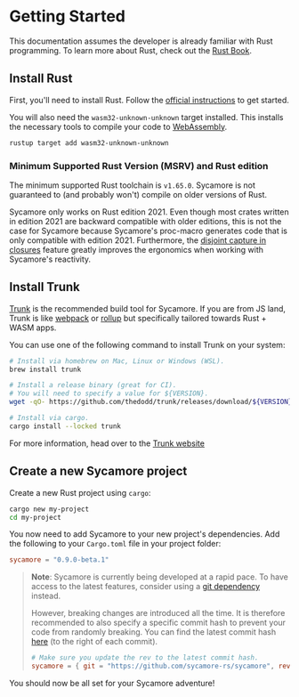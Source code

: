 # Getting Started

This documentation assumes the developer is already familiar with Rust programming. To learn more
about Rust, check out the [Rust Book](https://doc.rust-lang.org/stable/book/).

## Install Rust

First, you'll need to install Rust. Follow the
[official instructions](https://www.rust-lang.org/tools/install) to get started.

You will also need the `wasm32-unknown-unknown` target installed. This installs the necessary tools
to compile your code to [WebAssembly](https://webassembly.org).

```bash
rustup target add wasm32-unknown-unknown
```

### Minimum Supported Rust Version (MSRV) and Rust edition

The minimum supported Rust toolchain is `v1.65.0`. Sycamore is not guaranteed to (and probably
won't) compile on older versions of Rust.

Sycamore only works on Rust edition 2021. Even though most crates written in edition 2021 are
backward compatible with older editions, this is not the case for Sycamore because Sycamore's
proc-macro generates code that is only compatible with edition 2021. Furthermore, the
[disjoint capture in closures](https://blog.rust-lang.org/2021/10/21/Rust-1.56.0.html#disjoint-capture-in-closures)
feature greatly improves the ergonomics when working with Sycamore's reactivity.

## Install Trunk

[Trunk](https://trunkrs.dev) is the recommended build tool for Sycamore. If you are from JS land,
Trunk is like [webpack](https://webpack.js.org/) or [rollup](https://rollupjs.org/) but specifically
tailored towards Rust + WASM apps.

You can use one of the following command to install Trunk on your system:

```bash
# Install via homebrew on Mac, Linux or Windows (WSL).
brew install trunk

# Install a release binary (great for CI).
# You will need to specify a value for ${VERSION}.
wget -qO- https://github.com/thedodd/trunk/releases/download/${VERSION}/trunk-x86_64-unknown-linux-gnu.tar.gz | tar -xzf-

# Install via cargo.
cargo install --locked trunk
```

For more information, head over to the [Trunk website](https://trunkrs.dev)

## Create a new Sycamore project

Create a new Rust project using `cargo`:

```bash
cargo new my-project
cd my-project
```

You now need to add Sycamore to your new project's dependencies. Add the following to your
`Cargo.toml` file in your project folder:

```toml
sycamore = "0.9.0-beta.1"
```

> **Note**: Sycamore is currently being developed at a rapid pace. To have access to the latest
> features, consider using a
> [git dependency](https://doc.rust-lang.org/cargo/reference/specifying-dependencies.html#specifying-dependencies-from-git-repositories)
> instead.
>
> However, breaking changes are introduced all the time. It is therefore recommended to also specify
> a specific commit hash to prevent your code from randomly breaking. You can find the latest commit
> hash [here](https://github.com/sycamore-rs/sycamore/commits/master) (to the right of each commit).
>
> ```toml
> # Make sure you update the rev to the latest commit hash.
> sycamore = { git = "https://github.com/sycamore-rs/sycamore", rev = "fc640d313e66f9a6af422fae44f4f72fa86280cc" }
> ```

You should now be all set for your Sycamore adventure!
